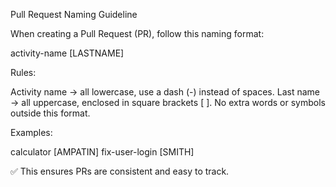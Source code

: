 Pull Request Naming Guideline

When creating a Pull Request (PR), follow this naming format:

activity-name [LASTNAME]

Rules:

Activity name → all lowercase, use a dash (-) instead of spaces. Last name → all uppercase, enclosed in square brackets [ ]. No extra words or symbols outside this format.

Examples:

calculator [AMPATIN] 
fix-user-login [SMITH]

✅ This ensures PRs are consistent and easy to track.
